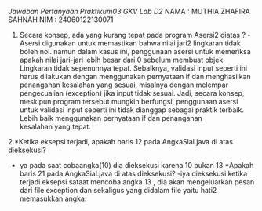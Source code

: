 *Jawaban Pertanyaan Praktikum03 GKV Lab D2*
NAMA : MUTHIA ZHAFIRA SAHNAH 
NIM : 24060122130071

1. Secara konsep, ada yang kurang tepat pada program Asersi2 diatas ? 
-Asersi digunakan untuk memastikan bahwa nilai jari2 lingkaran tidak boleh nol. namun dalam kasus ini, penggunaan asersi untuk memeriksa apakah nilai jari-jari lebih besar dari 0 sebelum membuat objek Lingkaran tidak sepenuhnya tepat. Sebaiknya, validasi input seperti ini harus dilakukan dengan menggunakan pernyataan if dan menghasilkan penanganan kesalahan yang sesuai, misalnya dengan melempar pengecualian (exception) jika input tidak sesuai.
Jadi, secara konsep, meskipun program tersebut mungkin berfungsi, penggunaan asersi untuk validasi input seperti ini tidak dianggap sebagai praktik terbaik. Lebih baik menggunakan pernyataan if dan penanganan kesalahan yang tepat.

2.*Ketika eksepsi terjadi, apakah baris 12 pada AngkaSial.java di atas dieksekusi? 
- ya pada saat cobaangka(10) dia dieksekusi karena 10 bukan 13 
*Apakah baris 21 pada AngkaSial.java di atas dieksekusi?
-iya dieksekusi ketika terjadi eksepsi sataat mencoba angka 13 , dia akan mengeluarkan pesan dari file exception dan sekaligus yang didalam file yaitu hati2 memasukkan angka.